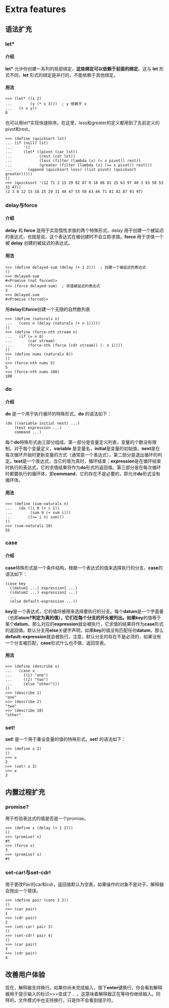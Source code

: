 # Extra features
## 语法扩充
### **let\***
#### 介绍
**let\*** 允许你创建一系列的局部绑定，**这些绑定可以依赖于前面的绑定**。这与 **let** 形式不同，**let** 形式的绑定是并行的，不能依赖于其他绑定。
#### 用法
```
>>> (let* ((x 2)
...        (y (* x 3)))  ; y 依赖于 x
...   (+ x y))  
8
```
也可以用let*实现快速排序。在这里，less和greater的定义都用到了先前定义的pivot和rest。
```
>>> (define (quicksort lst)
... (if (null? lst)
...     '()
...     (let* ((pivot (car lst))
...            (rest (cdr lst))
...            (less (filter (lambda (x) (< x pivot)) rest))
...            (greater (filter (lambda (x) (>= x pivot)) rest)))
...       (append (quicksort less) (list pivot) (quicksort greater)))))
()
>>> (quicksort '(12 71 2 15 29 82 87 8 18 66 81 25 63 97 40 3 93 58 53 31 47))
(2 3 8 12 15 18 25 29 31 40 47 53 58 63 66 71 81 82 87 93 97)
```
### **delay**与**force**
#### 介绍
**delay** 和 **force** 是用于实现惰性求值的两个特殊形式。delay 用于创建一个被延迟的表达式，也就是说，这个表达式在被创建时不会立即求值。**force** 用于求值一个被 **delay** 创建的被延迟的表达式。
#### 用法
```
>>> (define delayed-sum (delay (+ 1 2)))  ; 创建一个被延迟的表达式
()
>>> delayed-sum
#<Promise (not forced)>
>>> (force delayed-sum)  ; 求值被延迟的表达式
3
>>> delayed-sum
#<Promise (forced)>
```
用**delay**和**force**创建一个无限的自然数列表
```
>>> (define (naturals n)
...   (cons n (delay (naturals (+ n 1)))))
()
>>> (define (force-nth stream n)
...   (if (= n 0)
...       (car stream)
...       (force-nth (force (cdr stream)) (- n 1))))
()
>>> (define nums (naturals 0))
()
>>> (force-nth nums 5)  
5
>>> (force-nth nums 100)  
100
```
### **do**
#### 介绍
**do** 是一个用于执行循环的特殊形式。**do** 的语法如下：
```
(do ((variable initial next) ...)
    (test expression ...)
    command ...)
```
每个**do**特殊形式由三部分组成。第一部分是变量定义列表，变量的个数没有限制。对于每个变量定义，**variable** 是变量名，**initial**是变量的初始值，**next**是在每次循环开始时更新变量的方式（通常是一个表达式）。第二部分是退出循环的判定。**test**是一个表达式，当它的值为真时，循环结束；**expression**是在循环结束时执行的表达式，它的求值结果将作为**do**形式的返回值。第三部分是在每次循环时都要执行的循环体，即**command**，它的存在不是必要的，即允许**do**形式没有循环体。
#### 用法
```
>>> (define (sum-naturals n)
...   (do ((i 0 (+ i 1))
...        (sum 0 (+ sum i)))
...       ((>= i n) sum)))
()
>>> (sum-naturals 10)
55
```
### **case**
#### 介绍
**case**特殊形式是一个条件结构，根据一个表达式的值来选择执行的分支，**case**的语法如下：
```
(case key
  ((datum1 ...) expression1 ...)
  ((datum2 ...) expression2 ...)
  ...
  (else default-expression ...))
```
**key**是一个表达式，它的值将被用来选择要执行的分支。每个**datum**是一个字面量（也即**atom?**判定为真的值），它们在每个分支的开头被列出。如果**key**的值等于某个**datum**，那么对应的**expression**就会被执行，它求值的结果将作为**case**形式的返回值。默认分支用**else**关键字声明，如果**key**的值没有匹配任何**datum**，那么**default-expression**就会被执行。注意，默认分支的存在不是必须的，如果没有一个分支被匹配，**case**形式什么也不做，返回空表。
#### 用法
```
>>> (define (describe x)
...   (case x
...     ((1) "one")
...     ((2) "two")
...     (else "other")))
()
>>> (describe 1)  
"one"
>>> (describe 2)
"two"
>>> (describe 10) 
"other"
```
### **set!**
**set!** 是一个用于重设变量的值的特殊形式。**set!** 的语法如下：
```
>>> (define x 2)
()
>>> x
2
>>> (set! x 3)
>>> x
3
```
## 内置过程扩充
### **promise?**
用于检验表达式的值是否是一个promise。
```
>>> (define x (delay (+ 1 2)))
()
>>> (promise? x)
#t
>>> (force x)
3
>>> (promise? x)
#t
```
### **set-car!**与**set-cdr!**
用于更改Pair的car和cdr，返回值默认为空表，如果操作的对象不是对子，解释器会抛出一个错误。
```
>>> (define pair (cons 1 2))
()
>>> (car pair)
1
>>> (cdr pair)
2
>>> (set-car! pair 3)
()
>>> (set-cdr! pair 4)
()
>>> (car pair)
3
>>> (cdr pair)
4
```
## 改善用户体验
现在，解释器支持换行。如果你尚未完成输入，按下**enter**键换行，你会看到解释器用于提示输入的标识>>>变成了...  。这意味着解释器正在等待你继续输入。同样的，文件模式中也支持换行，只是你不会看到提示符。
